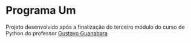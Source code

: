 # Programa Um
 Projeto desenvolvido após a finalização do terceiro módulo do curso de Python do professor [Gustavo Guanabara](https://github.com/gustavoguanabara)

